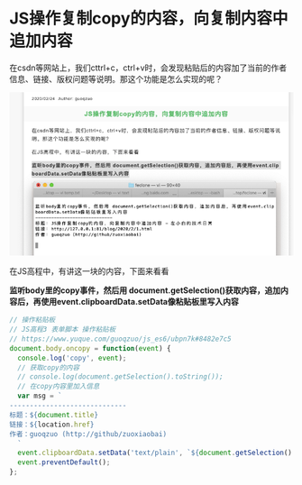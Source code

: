 
# JS操作复制copy的内容，向复制内容中追加内容

在csdn等网站上，我们cttrl+c，ctrl+v时，会发现粘贴后的内容加了当前的作者信息、链接、版权问题等说明。那这个功能是怎么实现的呢？

![js_opt_copy.png](../../../images/blog/js/js_opt_copy.png)

在JS高程中，有讲这一块的内容，下面来看看

**监听body里的copy事件，然后用 document.getSelection()获取内容，追加内容后，再使用event.clipboardData.setData像粘贴板里写入内容**

```js
// 操作粘贴板
// JS高程3 表单脚本 操作粘贴板
// https://www.yuque.com/guoqzuo/js_es6/ubpn7k#8482e7c5
document.body.oncopy = function(event) {
  console.log('copy', event);
  // 获取copy的内容
  // console.log(document.getSelection().toString());
  // 在copy内容里加入信息
  var msg = `
-----------------------------
标题：${document.title}
链接：${location.href}
作者：guoqzuo (http://github/zuoxiaobai)
  `
  event.clipboardData.setData('text/plain', `${document.getSelection().toString()} ${msg}`);
  event.preventDefault();
};
```